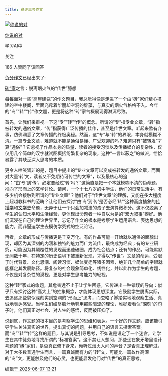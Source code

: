 ```yaml
---
title: 锐评高考作文
---
```






[![你说的对](https://picx.zhimg.com/v2-4dca0efd4c761b87d31235688e384422_l.jpg?source=1def8aca)](https://www.zhihu.com/people/yi-dian-yi-dian-33-80)

[你说的对](https://www.zhihu.com/people/yi-dian-yi-dian-33-80)

学习AI中

 关注

186 人赞同了该回答

[负分作文](https://zhida.zhihu.com/search?content_id=731024863&content_type=Answer&match_order=1&q=负分作文&zhida_source=entity)已经出来了:

[砖”家](https://zhida.zhihu.com/search?content_id=731024863&content_type=Answer&match_order=1&q=砖”家&zhida_source=entity)之言：脱离烟火气的“传世”臆想

每每面对一些“[高屋建瓴](https://zhida.zhihu.com/search?content_id=731024863&content_type=Answer&match_order=1&q=高屋建瓴&zhida_source=entity)”的作文题目，我总觉得像是走进了一个由“砖”家们精心搭建的空中楼阁，里面充斥着华丽却空洞的辞藻，与真实的烟火气格格不入。今年的“专”“转”“传”作文题，更是将这种“砖”家气概展现得淋漓尽致。

首先，让我们来审视一下这“专”“转”“传”的概念。所谓的“专”指专业文章，“转”指被转发的通俗文章，“传”指获得广泛传播的佳作，甚至是传世文章。听起来煞有介事，仿佛洞悉了文章传播的终极奥秘。然而，这“专”与“转”的界限，本身就模糊不清。一篇专业文章，难道就不能是通俗易懂、广受欢迎的吗？难道只有“被转发”才算“通俗”？它忽视了作品本身的质量、读者的接受习惯以及传播媒介的复杂性，仅仅用几个简单的汉字就试图概括纷繁复杂的现象，这种“一言以蔽之”的做派，恰恰暴露了其缺乏深入思考的本质。

更令人啼笑皆非的是，题目中提出的“专业文章可以变成被转发的通俗文章，而面对大量‘转’文，读者又不免期待可传世的文章”，以及最核心的追问：“由‘专’到‘传’，必定要经过‘转’吗？”这简直是把一个本就模糊不清的伪命题，推向了形而上的玄学讨论。请问，一个十七八岁的中学生，他们的日常生活中，有多少机会接触到所谓的“专业文章”？他们对于“传世文章”的理解，又能在多大程度上超越教科书的范畴？让他们去探讨“由‘专’到‘传’是否必经‘转’”这种高度抽象的[传播学](https://zhida.zhihu.com/search?content_id=731024863&content_type=Answer&match_order=1&q=传播学&zhida_source=entity)和[文学史](https://zhida.zhihu.com/search?content_id=731024863&content_type=Answer&match_order=1&q=文学史&zhida_source=entity)命题，无异于让一个只会加减法的孩子去演算微积分。这不仅脱离了学生的认知水平和生活经验，更体现出命题者一种自以为是的“[宏大叙事](https://zhida.zhihu.com/search?content_id=731024863&content_type=Answer&match_order=1&q=宏大叙事&zhida_source=entity)”癖好。他们沉浸在自己的理论世界里，忘记了作文的根本是考察学生运用语言、表达思想的能力，而非逼迫学生去模仿学究式的空泛论证。

再者，文章的形成与传播更是千变万化。有的作品可能一开始就以通俗的面貌出现，却因为其深刻的内涵和独特的魅力而广为流传，最终成为经典；有的专业研究，可能因为其颠覆性的发现而迅速破圈，成为社会热点；还有的作品，可能默默无闻数十年，在特定的历史语境下被重新发现，才得以“传世”。文章的命运，受限于时代背景、文化思潮、阅读习惯、媒体变迁等诸多因素，绝非几个简单的字眼就能框定其发展路径。将复杂的社会现象简单化、线性化，并以此作为学生的考题，不仅是对复杂性的漠视，更是对学生思考能力的轻视。

这种“砖”家式的命题，其危害远不止于让学生困惑。它传递出一种错误的导向：似乎只有探讨这种“高大上”的抽象概念，才能体现思想深度。它鼓励学生脱离实际，去追逐那些貌似深刻实则空洞的“形而上”思考，而忽略了脚踏实地地观察生活、真诚地表达感受。当学生们绞尽脑汁地套用那些晦涩的理论，堆砌着看似“深刻”的句子时，他们真正对社会、对人生的感悟，反而被压抑了。

说到底，作文题的根本目的是考察学生的思维和表达。一个好的作文题，应该能引导学生关注真实的世界，提出真切的问题，并用自己的语言去探索答案。而“专”“转”“传”这样的题目，与其说是引导思考，不如说是设定了一个迷宫，让学生在其中徒劳地寻找所谓的“标准答案”。这不禁让人想问，那些坐在象牙塔里设计考题的“砖”家们，是否真正俯下身来，倾听过烟火人间的声音？是否真正理解过，对于大多数普通学生而言，一篇真诚而有力的“转”文，可能比一篇故作高深的“专”文，更能触及他们的心灵，也更能启发他们对“传世”的真正思考。

[编辑于 2025-06-07 13:21](https://www.zhihu.com/question/1914640704744957461/answer/1914666876044313788)